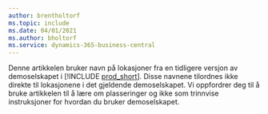 ```yaml
---
author: brentholtorf
ms.topic: include
ms.date: 04/01/2021
ms.author: bholtorf
ms.service: dynamics-365-business-central
---
```

Denne artikkelen bruker navn på lokasjoner fra en tidligere versjon av demoselskapet i [!INCLUDE [prod_short](prod_short.md)]. Disse navnene tilordnes ikke direkte til lokasjonene i det gjeldende demoselskapet. Vi oppfordrer deg til å bruke artikkelen til å lære om plasseringer og ikke som trinnvise instruksjoner for hvordan du bruker demoselskapet.